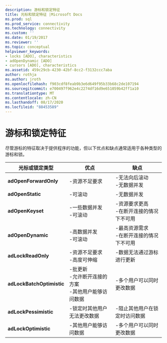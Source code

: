 ```yaml
---
description: 游标和锁定特征
title: 光标和锁定特征 |Microsoft Docs
ms.prod: sql
ms.prod_service: connectivity
ms.technology: connectivity
ms.custom: ''
ms.date: 01/19/2017
ms.reviewer: ''
ms.topic: conceptual
helpviewer_keywords:
- locks [ADO], characteristics
- adOpenDynamic [ADO]
- cursors [ADO], characteristics
ms.assetid: 459c29cb-4230-42bf-8cc2-f3132ccc7aba
author: rothja
ms.author: jroth
ms.openlocfilehash: f903cdf8feab9b3e6d649f95b33b68c2de107194
ms.sourcegitcommit: e700497f962e4c2274df16d9e651059b42ff1a10
ms.translationtype: MT
ms.contentlocale: zh-CN
ms.lasthandoff: 08/17/2020
ms.locfileid: "88453589"
---
```

# <a name="cursor-and-lock-characteristics"></a>游标和锁定特征
尽管游标的特征取决于提供程序的功能，但以下优点和缺点通常适用于各种类型的游标和锁。  
  
|光标或锁定类型|优点|缺点|  
|-------------------------|----------------|-------------------|  
|**adOpenForwardOnly**|-资源不足要求|-无法向后滚动<br />-无数据并发|  
|**adOpenStatic**|-可滚动|-无数据并发|  
|**adOpenKeyset**|-一些数据并发<br />-可滚动|-资源要求更高<br />-在断开连接的情况下不可用|  
|**adOpenDynamic**|-高数据并发<br />-可滚动|-最高资源需求<br />-在断开连接的情况下不可用|  
|**adLockReadOnly**|-资源不足要求<br />-高度可伸缩|-数据无法通过游标进行更新|  
|**adLockBatchOptimistic**|-批更新<br />-允许断开连接的方案<br />-其他用户能够访问数据|-多个用户可以同时更改数据|  
|**adLockPessimistic**|-锁定时其他用户无法更改数据|-阻止其他用户在锁定时访问数据|  
|**adLockOptimistic**|-其他用户能够访问数据|-多个用户可以同时更改数据|
